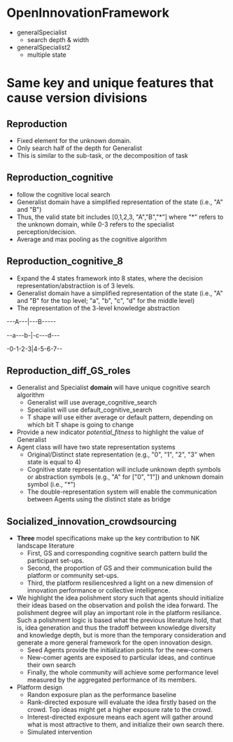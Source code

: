 # OpenInnovationFramework
* generalSpecialist 
  * search depth & width 
* generalSpecialist2 
  * multiple state 


# Same key and unique features that cause version divisions

## Reproduction
* Fixed element for the unknown domain. 
* Only search half of the depth for Generalist
* This is similar to the sub-task, or the decomposition of task

## Reproduction_cognitive
* follow the cognitive local search
* Generalist domain have a simplified representation of the state (i.e., "A" and "B")
* Thus, the valid state bit includes [0,1,2,3, "A","B","\*"] where "\*" refers to the unknown domain, while 0-3 refers to the specialist perception/decision.
* Average and max pooling as the cognitive algorithm

## Reproduction_cognitive_8
* Expand the 4 states framework into 8 states, where the decision representation/abstractiion is of 3 levels.
* Generalist domain have a simplified representation of the state (i.e., "A" and "B" for the top level; "a", "b", "c", "d" for the middle level)
* The representation of the 3-level knowledge abstraction

---A---|---B-----

--a---b-|-c---d---

-0-1-2-3|4-5-6-7--


## Reproduction_diff_GS_roles
* Generalist and Specialist **domain** will have unique cognitive search algorithm
  * Generalist will use average_cognitive_search
  * Specialist will use default_cognitive_search
  * T shape will use either average or default pattern, depending on which bit T shape is going to change
* Provide a new indicator *potential_fitness* to highlight the value of Generalist
* Agent class will have two state representation systems
  * Original/Distinct state representation (e.g., "0", "1", "2", "3" when state is equal to 4)
  * Cognitive state representation will include unknown depth symbols or abstraction symbols (e.g., "A" for \["0", "1"]) and unknown domain symbol (i.e., "*")
  * The double-representation system will enable the communication between Agents using the distinct state as bridge

## Socialized_innovation_crowdsourcing
* **Three** model specifications make up the key contribution to NK landscape literature
  * First, GS and corresponding cognitive search pattern build the participant set-ups.
  * Second, the proportion of GS and their communication build the platform or community set-ups.
  * Third, the platform resilienceshred a light on a new dimension of innovation performance or collective intelligence.
* We highlight the idea polishment story such that agents should initialize their ideas based on the observation and polish the idea forward. The polishment degree will play an important role in the platform resiliance. Such a polishment logic is based what the previous literature hold, that is, idea generation and thus the tradoff between knowledge diversity and knowledge depth, but is more than the temporary consideration and generate a more general framework for the open innovation design.
  * Seed Agents provide the initialization points for the new-comers
  * New-comer agents are exposed to particular ideas, and continue their own search
  * Finally, the whole community will achieve some performance level measured by the aggregated performance of its members.
* Platform design
  * Randon exposure plan as the performance baseline
  * Rank-directed exposure will evaluate the idea firstly based on the crowd. Top ideas might get a higher exposure rate to the crowd.
  * Interest-directed exposure means each agent will gather around what is most attractive to them, and initialize their own search there.
  * Simulated intervention
